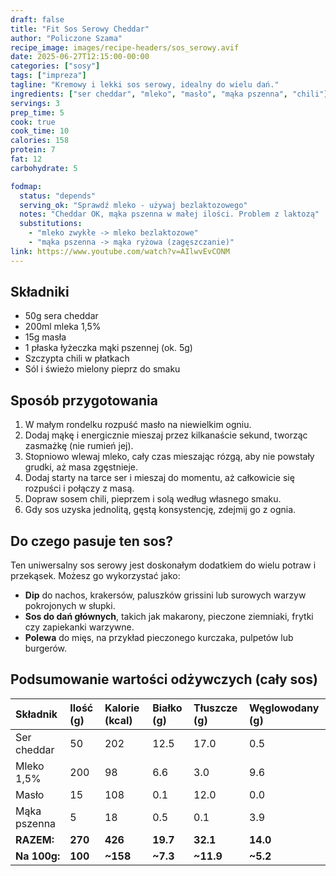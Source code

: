 ```yaml
---
draft: false
title: "Fit Sos Serowy Cheddar"
author: "Policzone Szama"
recipe_image: images/recipe-headers/sos_serowy.avif
date: 2025-06-27T12:15:00-00:00
categories: ["sosy"]
tags: ["impreza"]
tagline: "Kremowy i lekki sos serowy, idealny do wielu dań."
ingredients: ["ser cheddar", "mleko", "masło", "mąka pszenna", "chili"]
servings: 3
prep_time: 5
cook: true
cook_time: 10
calories: 158
protein: 7
fat: 12
carbohydrate: 5

fodmap:
  status: "depends"
  serving_ok: "Sprawdź mleko - używaj bezlaktozowego"
  notes: "Cheddar OK, mąka pszenna w małej ilości. Problem z laktozą"
  substitutions:
    - "mleko zwykłe -> mleko bezlaktozowe"
    - "mąka pszenna -> mąka ryżowa (zagęszczanie)"
link: https://www.youtube.com/watch?v=AIlwvEvCONM
---
```


## Składniki
*   50g sera cheddar
*   200ml mleka 1,5%
*   15g masła
*   1 płaska łyżeczka mąki pszennej (ok. 5g)
*   Szczypta chili w płatkach
*   Sól i świeżo mielony pieprz do smaku

## Sposób przygotowania
1.  W małym rondelku rozpuść masło na niewielkim ogniu.
2.  Dodaj mąkę i energicznie mieszaj przez kilkanaście sekund, tworząc zasmażkę (nie rumień jej).
3.  Stopniowo wlewaj mleko, cały czas mieszając rózgą, aby nie powstały grudki, aż masa zgęstnieje.
4.  Dodaj starty na tarce ser i mieszaj do momentu, aż całkowicie się rozpuści i połączy z masą.
5.  Dopraw sosem chili, pieprzem i solą według własnego smaku.
6.  Gdy sos uzyska jednolitą, gęstą konsystencję, zdejmij go z ognia.

## Do czego pasuje ten sos?
Ten uniwersalny sos serowy jest doskonałym dodatkiem do wielu potraw i przekąsek. Możesz go wykorzystać jako:
*   **Dip** do nachos, krakersów, paluszków grissini lub surowych warzyw pokrojonych w słupki.
*   **Sos do dań głównych**, takich jak makarony, pieczone ziemniaki, frytki czy zapiekanki warzywne.
*   **Polewa** do mięs, na przykład pieczonego kurczaka, pulpetów lub burgerów.

## Podsumowanie wartości odżywczych (cały sos)

| Składnik | Ilość (g) | Kalorie (kcal) | Białko (g) | Tłuszcze (g) | Węglowodany (g) |
| :--- | :--- | :--- | :--- | :--- | :--- |
| Ser cheddar | 50 | 202 | 12.5 | 17.0 | 0.5 |
| Mleko 1,5% | 200 | 98 | 6.6 | 3.0 | 9.6 |
| Masło | 15 | 108 | 0.1 | 12.0 | 0.0 |
| Mąka pszenna | 5 | 18 | 0.5 | 0.1 | 3.9 |
| **RAZEM:** | **270** | **426** | **19.7** | **32.1** | **14.0** |
| **Na 100g:** | **100** | **~158** | **~7.3** | **~11.9** | **~5.2** |